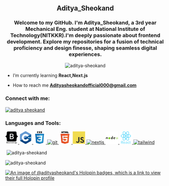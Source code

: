 <h2 align="center">Aditya_Sheokand</h2>
<h3 align="center">Welcome to my GitHub. I'm Aditya_Sheokand, a 3rd year Mechanical Eng. student at National Institute of Technology(NITKKR).I'm deeply passionate about frontend development. Explore my repositories for a fusion of technical proficiency and design finesse, shaping seamless digital experiences.</h3>

<p align="center"> <img src="https://komarev.com/ghpvc/?username=aditya-sheokand&label=Profile%20views&color=0e75b6&style=flat" alt="aditya-sheokand" /> </p>


-  I’m currently learning **React,Next.js**

-  How to reach me **Adityasheokandofficial000@gmail.com**

<h3 align="left">Connect with me:</h3>
<p align="left">
<a href="https://www.linkedin.com/in/aditya-sheokand-583a8b23a/" target="blank"><img align="center" src="https://raw.githubusercontent.com/rahuldkjain/github-profile-readme-generator/master/src/images/icons/Social/linked-in-alt.svg" alt="aditya sheokand" height="30" width="40" /></a>
</p>

<h3 align="left">Languages and Tools:</h3>
<p align="left" > <a href="https://getbootstrap.com" target="_blank" rel="noreferrer"> <img src="https://raw.githubusercontent.com/devicons/devicon/master/icons/bootstrap/bootstrap-plain-wordmark.svg" alt="bootstrap" width="40" height="40"/> </a> <a href="https://www.w3schools.com/cpp/" target="_blank" rel="noreferrer"> <img src="https://raw.githubusercontent.com/devicons/devicon/master/icons/cplusplus/cplusplus-original.svg" alt="cplusplus" width="40" height="40"/> </a> <a href="https://www.w3schools.com/css/" target="_blank" rel="noreferrer"> <img src="https://raw.githubusercontent.com/devicons/devicon/master/icons/css3/css3-original-wordmark.svg" alt="css3" width="40" height="40"/> </a> <a href="https://git-scm.com/" target="_blank" rel="noreferrer"> <img src="https://www.vectorlogo.zone/logos/git-scm/git-scm-icon.svg" alt="git" width="40" height="40"/> </a> <a href="https://www.w3.org/html/" target="_blank" rel="noreferrer"> <img src="https://raw.githubusercontent.com/devicons/devicon/master/icons/html5/html5-original-wordmark.svg" alt="html5" width="40" height="40"/> </a> <a href="https://developer.mozilla.org/en-US/docs/Web/JavaScript" target="_blank" rel="noreferrer"> <img src="https://raw.githubusercontent.com/devicons/devicon/master/icons/javascript/javascript-original.svg" alt="javascript" width="40" height="40"/> </a> <a href="https://nextjs.org/" target="_blank" rel="noreferrer"> <img src="https://cdn.worldvectorlogo.com/logos/nextjs-2.svg" alt="nextjs" width="40" height="40"/> </a> <a href="https://nodejs.org" target="_blank" rel="noreferrer"> <img src="https://raw.githubusercontent.com/devicons/devicon/master/icons/nodejs/nodejs-original-wordmark.svg" alt="nodejs" width="40" height="40"/> </a> <a href="https://reactjs.org/" target="_blank" rel="noreferrer"> <img src="https://raw.githubusercontent.com/devicons/devicon/master/icons/react/react-original-wordmark.svg" alt="react" width="40" height="40"/> </a> <a href="https://tailwindcss.com/" target="_blank" rel="noreferrer"> <img src="https://www.vectorlogo.zone/logos/tailwindcss/tailwindcss-icon.svg" alt="tailwind" width="40" height="40"/> </a> </p>

<p>&nbsp;<img align="center" src="https://github-readme-stats.vercel.app/api?username=aditya-sheokand&show_icons=true&locale=en" alt="aditya-sheokand" /></p>

<p><img align="center" src="https://github-readme-streak-stats.herokuapp.com/?user=aditya-sheokand&" alt="aditya-sheokand" /></p>

[![An image of @adityasheokand's Holopin badges, which is a link to view their full Holopin profile](https://holopin.me/adityasheokand)](https://holopin.io/@adityasheokand)



